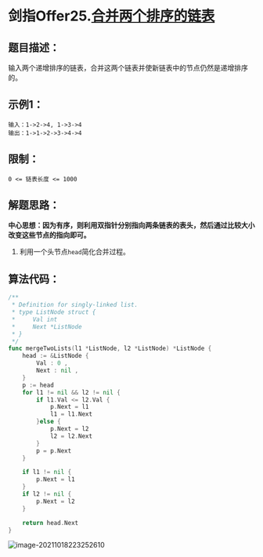 # 剑指Offer25.[合并两个排序的链表](https://leetcode-cn.com/problems/he-bing-liang-ge-pai-xu-de-lian-biao-lcof/)

## 题目描述：

输入两个递增排序的链表，合并这两个链表并使新链表中的节点仍然是递增排序的。

## 示例1：

```
输入：1->2->4, 1->3->4
输出：1->1->2->3->4->4
```

## 限制：

```
0 <= 链表长度 <= 1000
```

## 解题思路：

**中心思想：因为有序，则利用双指针分别指向两条链表的表头，然后通过比较大小改变这些节点的指向即可。**

1. 利用一个头节点`head`简化合并过程。

## 算法代码：

```go
/**
 * Definition for singly-linked list.
 * type ListNode struct {
 *     Val int
 *     Next *ListNode
 * }
 */
func mergeTwoLists(l1 *ListNode, l2 *ListNode) *ListNode {
    head := &ListNode {
        Val : 0 ,
        Next : nil ,
    }
    p := head 
    for l1 != nil && l2 != nil {
        if l1.Val <= l2.Val {
            p.Next = l1
            l1 = l1.Next 
        }else {
            p.Next = l2 
            l2 = l2.Next 
        }
        p = p.Next
    }

    if l1 != nil {
        p.Next = l1 
    }
    if l2 != nil {
        p.Next = l2
    }

    return head.Next
}
```

![image-20211018223252610](https://cdn.jsdelivr.net/gh/sailaoda/sai_img//img/3/image-20211018223252610.png)



